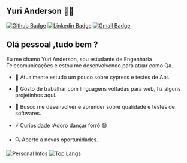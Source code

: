 ## Yuri Anderson 👨‍💻

[![Github Badge](https://img.shields.io/badge/-Github-000?style=flat-square&logo=Github&logoColor=white&link=https://github.com/yurilobo
)](https://github.com/yurilobo)
[![Linkedin Badge](https://img.shields.io/badge/-LinkedIn-blue?style=flat-square&logo=Linkedin&logoColor=white&link=https://www.linkedin.com/in/yuri-anderson-lobo/)](https://www.linkedin.com/in/yuri-anderson-lobo/)
[![Gmail Badge](https://img.shields.io/badge/-Gmail-c14438?style=flat-square&logo=Gmail&logoColor=white&link=mailto:yuri.anderson.lobo@gmail.com)](mailto:yuri.anderson.lobo@gmail.com)

## Olá pessoal ,tudo bem ?

Eu me chamo Yuri Anderson, sou estudante de Engenharia Telecomunicações e estou me desenvolvendo para atuar como Qa.


- 🌱 Atualmente estudo um pouco sobre cypress e testes de Api.
- 📰 Gosto de trabalhar com linguagens voltadas para web, fiz alguns projetinhos aqui.
- 📡 Busco me desenvolver e aprender sobre qualidade e testes de softwares.
- ⚡ Curiosidade :Adoro dançar forró 😄

- 🔍 Aberto a novas oportunidades.


![Personal Infos](https://github-readme-stats.vercel.app/api?username=yurilobo&show_icons=true&count_private=true&show_icons=true&icon_color=000505&title_color=000505&text_color=000505&hide_border=true)
[![Top Langs](https://github-readme-stats.vercel.app/api/top-langs/?username=yurilobo&hide=html,css&layout=compact&count_private=true&title_color=453DB8&hide_border=true)](https://github.com/yurilobo)
